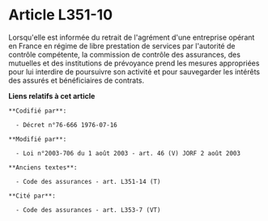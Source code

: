 # Article L351-10

Lorsqu'elle est informée du retrait de l'agrément d'une entreprise opérant en France en régime de libre prestation de
services par l'autorité de contrôle compétente, la commission de contrôle des assurances, des mutuelles et des institutions
de prévoyance prend les mesures appropriées pour lui interdire de poursuivre son activité et pour sauvegarder les intérêts
des assurés et bénéficiaires de contrats.

**Liens relatifs à cet article**

	**Codifié par**:

	  - Décret n°76-666 1976-07-16

	**Modifié par**:

	  - Loi n°2003-706 du 1 août 2003 - art. 46 (V) JORF 2 août 2003

	**Anciens textes**:

	  - Code des assurances - art. L351-14 (T)

	**Cité par**:

	  - Code des assurances - art. L353-7 (VT)
